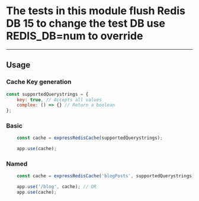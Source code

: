 # The tests in this module flush Redis DB 15 to change the test DB use REDIS_DB=num to override
_____

## Usage

### Cache Key generation

```js
const supportedQuerystrings = {
    key: true, // Accepts all values
    complex: () => {} // Return a boolean
};
```

### Basic

```js
    const cache = expressRedisCache(supportedQuerystrings);

    app.use(cache);
```

### Named

```js
    const cache = expressRedisCache('blogPosts', supportedQuerystrings);

    app.use('/blog', cache); // OR
    app.use(cache);
```
